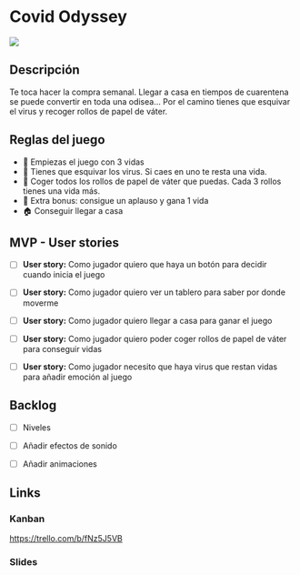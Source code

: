 # Covid Odyssey

![](https://media.giphy.com/media/Ymzmd5c2In6HUGjkTB/giphy.gif)

## Descripción
Te toca hacer la compra semanal. Llegar a casa en tiempos de cuarentena se puede convertir en toda una odisea... Por el camino tienes que esquivar el virus y recoger rollos de papel de váter.

## Reglas del juego  
- 💖 Empiezas el juego con 3 vidas
- 🦠 Tienes que esquivar los virus. Si caes en uno te resta una vida.
- 🧻 Coger todos los rollos de papel de váter que puedas. Cada 3 rollos tienes una vida más.
- 👏 Extra bonus: consigue un aplauso y gana 1 vida
- 🏠 Conseguir llegar a casa

## MVP - User stories

- [ ] **User story:** Como jugador quiero que haya un botón para decidir cuando inicia el juego
- [ ] **User story:** Como jugador quiero ver un tablero para saber por donde moverme
- [ ] **User story:** Como jugador quiero llegar a casa para ganar el juego
- [ ] **User story:** Como jugador quiero poder coger rollos de papel de váter para conseguir vidas
- [ ] **User story:** Como jugador necesito que haya virus que restan vidas para añadir emoción al juego


## Backlog
- [ ] Niveles
- [ ] Añadir efectos de sonido 
- [ ] Añadir animaciones


## Links 
### Kanban
https://trello.com/b/fNz5J5VB

### Slides
